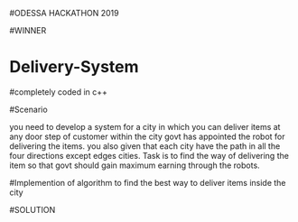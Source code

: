 #ODESSA HACKATHON 2019

#WINNER

# Delivery-System
#completely coded in c++

#Scenario

you need to develop a system for a city in which you can deliver items at any door step of customer within the city
govt has appointed the robot for delivering the items.
you also given that each city have the path in all the four directions except edges cities.
Task is to find the way of delivering the item so that govt should gain maximum earning through the robots.

#Implemention of algorithm to find the best way to deliver items inside the city

#SOLUTION
